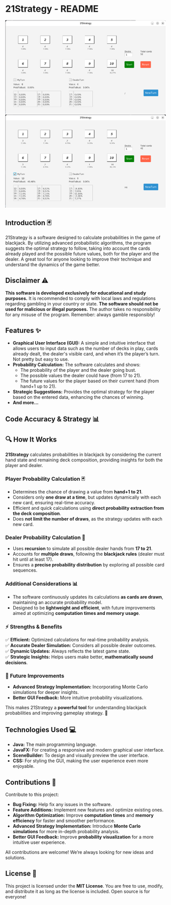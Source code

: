# 21Strategy - README
![GUI_photo1.png](GUI_photo1.png)
![GUI_photo2.png](GUI_photo2.png)
## Introduction 🃏
21Strategy is a software designed to calculate probabilities in the game of blackjack. By utilizing advanced probabilistic algorithms, the program suggests the optimal strategy to follow, taking into account the cards already played and the possible future values, both for the player and the dealer. A great tool for anyone looking to improve their technique and understand the dynamics of the game better.

## Disclaimer ⚠️
**This software is developed exclusively for educational and study purposes.** It is recommended to comply with local laws and regulations regarding gambling in your country or state. **The software should not be used for malicious or illegal purposes.** The author takes no responsibility for any misuse of the program. Remember: always gamble responsibly!

## Features ✨
- **Graphical User Interface (GUI):** A simple and intuitive interface that allows users to input data such as the number of decks in play, cards already dealt, the dealer's visible card, and when it’s the player’s turn. Not pretty but easy to use.
- **Probability Calculation:** The software calculates and shows:
    - The probability of the player and the dealer going bust.
    - The possible values the dealer could have (from 17 to 21).
    - The future values for the player based on their current hand (from hand+1 up to 21).
- **Strategic Suggestions:** Provides the optimal strategy for the player based on the entered data, enhancing the chances of winning.
- **And more...**

## Code Accuracy & Strategy 📊

## 🔍 How It Works
**21Strategy** calculates probabilities in blackjack by considering the current hand state and remaining deck composition, providing insights for both the player and dealer.

### **Player Probability Calculation** 🃏
- Determines the chance of drawing a value from **hand+1 to 21**.
- Considers only **one draw at a time**, but updates dynamically with each new card, ensuring real-time accuracy.
- Efficient and quick calculations using **direct probability extraction from the deck composition**.
- Does **not limit the number of draws**, as the strategy updates with each new card.

### **Dealer Probability Calculation** 🎲
- Uses **recursion** to simulate all possible dealer hands from **17 to 21**.
- Accounts for **multiple draws**, following the **blackjack rules** (dealer must hit until at least 17).
- Ensures a **precise probability distribution** by exploring all possible card sequences.

### **Additional Considerations** 📊
- The software continuously updates its calculations **as cards are drawn**, maintaining an accurate probability model.
- Designed to be **lightweight and efficient**, with future improvements aimed at optimizing **computation times and memory usage**.

### ⚡ **Strengths & Benefits**
✅ **Efficient:** Optimized calculations for real-time probability analysis.  
✅ **Accurate Dealer Simulation:** Considers all possible dealer outcomes.  
✅ **Dynamic Updates:** Always reflects the latest game state.  
✅ **Strategic Insights:** Helps users make better, **mathematically sound decisions**.

### 🔧 **Future Improvements**
- **Advanced Strategy Implementation:** Incorporating Monte Carlo simulations for deeper insights.
- **Better GUI Feedback:** More intuitive probability visualizations.

This makes 21Strategy a **powerful tool** for understanding blackjack probabilities and improving gameplay strategy. 🚀

## Technologies Used 💻
- **Java:** The main programming language.
- **JavaFX:** For creating a responsive and modern graphical user interface.
- **SceneBuilder:** To design and visually preview the user interface.
- **CSS:** For styling the GUI, making the user experience even more enjoyable.

## Contributions 🤝
Contribute to this project:
- **Bug Fixing:** Help fix any issues in the software.
- **Feature Additions:** Implement new features and optimize existing ones.
- **Algorithm Optimization:** Improve **computation times** and **memory efficiency** for faster and smoother performance.
- **Advanced Strategy Implementation:** Introduce **Monte Carlo simulations** for more in-depth probability analysis.
- **Better GUI Feedback:** Improve **probability visualization** for a more intuitive user experience.

All contributions are welcome! We’re always looking for new ideas and solutions. 
## License 📜
This project is licensed under the **MIT License**. You are free to use, modify, and distribute it as long as the license is included. Open source is for everyone! 


